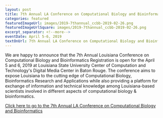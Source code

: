 ```yaml
--- 
layout: post
title: 7th Annual LA Conference on Computational Biology and Bioinformatics, April 5-6, 2019
categories: featured
featuredImageUrl: images/2019-7thannual_ccbb-2019-02-26.png
featuredImageUrlSquare: images/2019-7thannual_ccbb-2019-02-26.png
excerpt_separator: <!--more-->
eventDate: April 5-6, 2019
textOnUrl: 7th Annual LA Conference on Computational Biology and Bioinformatics - Registration
--- 
```

<p>We are happy to announce that the 7th Annual Louisiana Conference on Computational Biology and Bioinformatics Registration is open for the April 5 and 6, 2019 at Louisiana State University Center of Computation and Technology's Digital Media Center in Baton Rouge. <!--more-->The conference aims to expose Louisiana to the cutting edge of Computational Biology, Bioinformatics Research and Applications while also providing a platform for exchange of information and technical knowledge among Louisiana-based scientists involved in different aspects of computational biology & bioinformatics.</p>
  <a class="button" href="{{ "/conference-on-biology-and-bioinformatics.html" | relative_url }}">Click here to go to the 7th Annual LA Conference on Computational Biology and Bioinformatics</a>